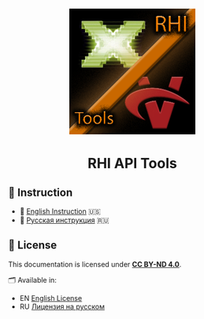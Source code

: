 <p align="center">
  <img src="Logo/RHI_API_Tools_ICON_256.png" alt="RHI API Tools Logo" width="256"/>
</p>

<h1 align="center">RHI API Tools</h1>

## 📖 Instruction

- 📘 [English Instruction](Docs/Instructions_EN.md) 🇺🇸  
- 📗 [Русская инструкция](Docs/Instructions_RU.md) 🇷🇺


## 📜 License

This documentation is licensed under **[CC BY-ND 4.0](https://creativecommons.org/licenses/by-nd/4.0/)**.

🗂️ Available in:
- EN [English License](License/LICENSE_EN.md)
- RU [Лицензия на русском](License/LICENSE_RU.md)
